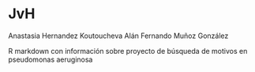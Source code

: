 # JvH

Anastasia Hernandez Koutoucheva
Alán Fernando Muñoz González

R markdown con información sobre proyecto de búsqueda de motivos en pseudomonas aeruginosa
